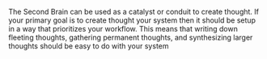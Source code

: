 The Second Brain can be used as a catalyst or conduit to create thought. If your primary goal is to create thought your system then it should be setup in a way that prioritizes your workflow. This means that writing down fleeting thoughts, gathering permanent thoughts, and synthesizing larger thoughts should be easy to do with your system

